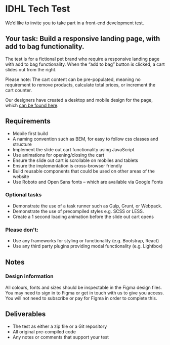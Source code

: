 # IDHL Tech Test

We’d like to invite you to take part in a front-end development test.

## Your task: Build a responsive landing page, with add to bag functionality.

The test is for a fictional pet brand who require a responsive landing page with add to bag functionality. When the “add to bag” button is clicked, a cart slides out from the right.

Please note: The cart content can be pre-populated, meaning no requirement to remove products, calculate total prices, or increment the cart counter.

Our designers have created a desktop and mobile design for the page, which [can be found here](https://www.figma.com/design/KHyWaNSNVgxghHrzHWNn3n/Shopify-Dev-Task?node-id=0-1&m=dev&t=VLW6HnrKm7GtuHcN-1).

## Requirements

- Mobile first build
- A naming convention such as BEM, for easy to follow css classes and structure
- Implement the slide out cart functionality using JavaScript
- Use animations for opening/closing the cart
- Ensure the slide out cart is scrollable on mobiles and tablets
- Ensure the implementation is cross-browser friendly
- Build reusable components that could be used on other areas of the website
- Use Roboto and Open Sans fonts – which are available via Google Fonts

### Optional tasks

- Demonstrate the use of a task runner such as Gulp, Grunt, or Webpack.
- Demonstrate the use of precompiled styles e.g. SCSS or LESS.
- Create a 1 second loading animation before the slide out cart opens

### Please don't:

- Use any frameworks for styling or functionality (e.g. Bootstrap, React)
- Use any third party plugins providing modal functionality (e.g. Lightbox)

## Notes

### Design information

All colours, fonts and sizes should be inspectable in the Figma design files. You may need to sign in to Figma or get in touch with us to give you access. You will not need to subscribe or pay for Figma in order to complete this.

## Deliverables

- The test as either a zip file or a Git repository
- All original pre-compiled code
- Any notes or comments that support your test
